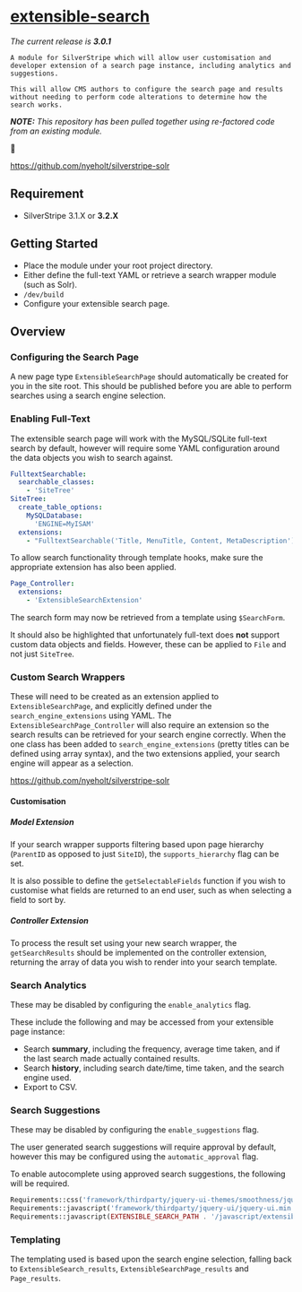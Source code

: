 # [extensible-search](https://packagist.org/packages/nglasl/silverstripe-extensible-search)

_The current release is **3.0.1**_

	A module for SilverStripe which will allow user customisation and developer extension of a search page instance, including analytics and suggestions.

	This will allow CMS authors to configure the search page and results without needing to perform code alterations to determine how the search works.

_**NOTE:** This repository has been pulled together using re-factored code from an existing module._

:bust_in_silhouette:

https://github.com/nyeholt/silverstripe-solr

## Requirement

* SilverStripe 3.1.X or **3.2.X**

## Getting Started

* Place the module under your root project directory.
* Either define the full-text YAML or retrieve a search wrapper module (such as Solr).
* `/dev/build`
* Configure your extensible search page.

## Overview

### Configuring the Search Page

A new page type `ExtensibleSearchPage` should automatically be created for you in the site root.
This should be published before you are able to perform searches using a search engine selection.

### Enabling Full-Text

The extensible search page will work with the MySQL/SQLite full-text search by default, however will require some YAML configuration around the data objects you wish to search against.

```yaml
FulltextSearchable:
  searchable_classes:
    - 'SiteTree'
SiteTree:
  create_table_options:
    MySQLDatabase:
      'ENGINE=MyISAM'
  extensions:
    - "FulltextSearchable('Title, MenuTitle, Content, MetaDescription')"
```

To allow search functionality through template hooks, make sure the appropriate extension has also been applied.

```yaml
Page_Controller:
  extensions:
    - 'ExtensibleSearchExtension'
```

The search form may now be retrieved from a template using `$SearchForm`.

It should also be highlighted that unfortunately full-text does **not** support custom data objects and fields. However, these can be applied to `File` and not just `SiteTree`.

### Custom Search Wrappers

These will need to be created as an extension applied to `ExtensibleSearchPage`, and explicitly defined under the `search_engine_extensions` using YAML. The `ExtensibleSearchPage_Controller` will also require an extension so the search results can be retrieved for your search engine correctly. When the one class has been added to `search_engine_extensions` (pretty titles can be defined using array syntax), and the two extensions applied, your search engine will appear as a selection.

https://github.com/nyeholt/silverstripe-solr

#### Customisation

##### Model Extension

If your search wrapper supports filtering based upon page hierarchy (`ParentID` as opposed to just `SiteID`), the `supports_hierarchy` flag can be set.

It is also possible to define the `getSelectableFields` function if you wish to customise what fields are returned to an end user, such as when selecting a field to sort by.

##### Controller Extension

To process the result set using your new search wrapper, the `getSearchResults` should be implemented on the controller extension, returning the array of data you wish to render into your search template.

### Search Analytics

These may be disabled by configuring the `enable_analytics` flag.

These include the following and may be accessed from your extensible page instance:

* Search **summary**, including the frequency, average time taken, and if the last search made actually contained results.
* Search **history**, including search date/time, time taken, and the search engine used.
* Export to CSV.

### Search Suggestions

These may be disabled by configuring the `enable_suggestions` flag.

The user generated search suggestions will require approval by default, however this may be configured using the `automatic_approval` flag.

To enable autocomplete using approved search suggestions, the following will be required.

```php
Requirements::css('framework/thirdparty/jquery-ui-themes/smoothness/jquery-ui.min.css');
Requirements::javascript('framework/thirdparty/jquery-ui/jquery-ui.min.js');
Requirements::javascript(EXTENSIBLE_SEARCH_PATH . '/javascript/extensible-search-suggestions.js');
```

### Templating

The templating used is based upon the search engine selection, falling back to `ExtensibleSearch_results`, `ExtensibleSearchPage_results` and `Page_results`.
